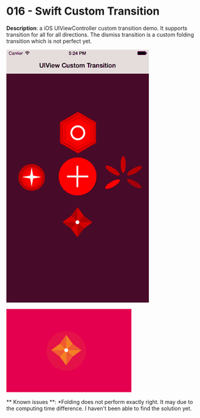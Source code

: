 # 016 - Swift Custom Transition 

**Description**:  a iOS UIViewController custom transition demo. It supports transition for all for all directions. The dismiss transition is a custom folding transition which is not perfect yet.  


![Swift Snapshot](https://github.com/vidaaudrey/016-CustomTransitions/blob/master/_snapshot/snapshot.gif)

![Swift Snapshot](https://github.com/vidaaudrey/016-CustomTransitions/blob/master/_snapshot/snapshot.png)




** Known issues **: 
*Folding does not perform exactly right. It may due to the computing time difference. I haven't been able to find the solution yet. 
